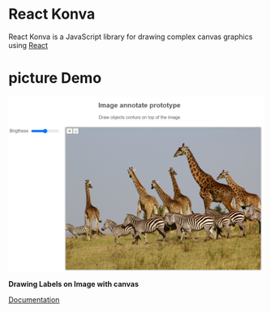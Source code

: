 # React Konva

React Konva is a JavaScript library for drawing complex canvas graphics using [React](https://reactjs.org/)


# picture Demo

![Demo](./img.png)

**Drawing Labels on Image with canvas**

[Documentation](https://konvajs.org/docs/sandbox/Image_Labeling.html)